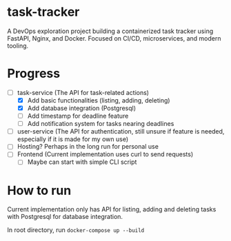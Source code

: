 # task-tracker
A DevOps exploration project building a containerized task tracker using FastAPI, Nginx, and Docker. Focused on CI/CD, microservices, and modern tooling.

# Progress
- [ ] task-service (The API for task-related actions)
    - [x] Add basic functionalities (listing, adding, deleting)
    - [x] Add database integration (Postgresql)
    - [ ] Add timestamp for deadline feature
    - [ ] Add notification system for tasks nearing deadlines
- [ ] user-service (The API for authentication, still unsure if feature is needed, especially if it is made for my own use)
- [ ] Hosting? Perhaps in the long run for personal use
- [ ] Frontend (Current implementation uses curl to send requests)
    - [ ] Maybe can start with simple CLI script

# How to run
Current implementation only has API for listing, adding and deleting tasks with Postgresql for database integration.

In root directory, run `docker-compose up --build`